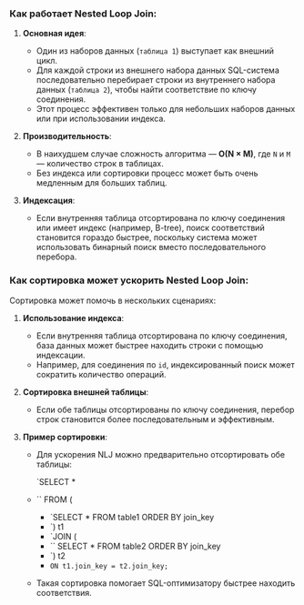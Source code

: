 ### Как работает **Nested Loop Join**:

1. **Основная идея**:
    
    - Один из наборов данных (`таблица 1`) выступает как внешний цикл.
    - Для каждой строки из внешнего набора данных SQL-система последовательно перебирает строки из внутреннего набора данных (`таблица 2`), чтобы найти соответствие по ключу соединения.
    - Этот процесс эффективен только для небольших наборов данных или при использовании индекса.
2. **Производительность**:
    
    - В наихудшем случае сложность алгоритма — **O(N × M)**, где `N` и `M` — количество строк в таблицах.
    - Без индекса или сортировки процесс может быть очень медленным для больших таблиц.
3. **Индексация**:
    
    - Если внутренняя таблица отсортирована по ключу соединения или имеет индекс (например, B-tree), поиск соответствий становится гораздо быстрее, поскольку система может использовать бинарный поиск вместо последовательного перебора.
### Как сортировка может ускорить Nested Loop Join:

Сортировка может помочь в нескольких сценариях:

1. **Использование индекса**:
    
    - Если внутренняя таблица отсортирована по ключу соединения, база данных может быстрее находить строки с помощью индексации.
    - Например, для соединения по `id`, индексированный поиск может сократить количество операций.
2. **Сортировка внешней таблицы**:
    
    - Если обе таблицы отсортированы по ключу соединения, перебор строк становится более последовательным и эффективным.
3. **Пример сортировки**:
    
    - Для ускорения NLJ можно предварительно отсортировать обе таблицы:
        
        
        `SELECT *
    - ``  FROM (     
        - `SELECT * FROM table1 ORDER BY join_key 
        - `) t1 
        - `JOIN ( 
        - ``    SELECT * FROM table2 ORDER BY join_key 
        - `) t2 
        - `ON t1.join_key = t2.join_key;`
            
    - Такая сортировка помогает SQL-оптимизатору быстрее находить соответствия.